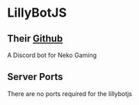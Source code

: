 # LillyBotJS

## Their [Github](https://github.com/thakyZ/LillyBotJS)

A Discord bot for Neko Gaming

## Server Ports

There are no ports required for the lillybotjs
